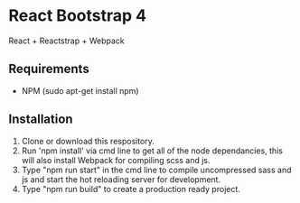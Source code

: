 # React Bootstrap 4
React + Reactstrap + Webpack

## Requirements
- NPM (sudo apt-get install npm)

## Installation
1. Clone or download this respository.
2. Run 'npm install' via cmd line to get all of the node dependancies, this will also install Webpack for compiling scss and js.
3. Type "npm run start" in the cmd line to compile uncompressed sass and js and start the hot reloading server for development.
4. Type "npm run build" to create a production ready project.
